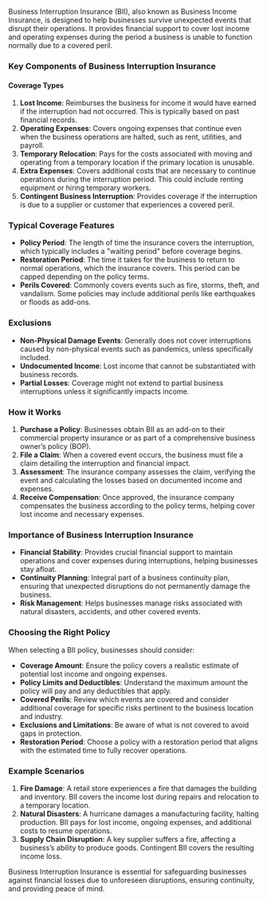 Business Interruption Insurance (BII), also known as Business Income Insurance, is designed to help businesses survive unexpected events that disrupt their operations. It provides financial support to cover lost income and operating expenses during the period a business is unable to function normally due to a covered peril.

### Key Components of Business Interruption Insurance

#### Coverage Types
1. **Lost Income**: Reimburses the business for income it would have earned if the interruption had not occurred. This is typically based on past financial records.
2. **Operating Expenses**: Covers ongoing expenses that continue even when the business operations are halted, such as rent, utilities, and payroll.
3. **Temporary Relocation**: Pays for the costs associated with moving and operating from a temporary location if the primary location is unusable.
4. **Extra Expenses**: Covers additional costs that are necessary to continue operations during the interruption period. This could include renting equipment or hiring temporary workers.
5. **Contingent Business Interruption**: Provides coverage if the interruption is due to a supplier or customer that experiences a covered peril.

### Typical Coverage Features
- **Policy Period**: The length of time the insurance covers the interruption, which typically includes a "waiting period" before coverage begins.
- **Restoration Period**: The time it takes for the business to return to normal operations, which the insurance covers. This period can be capped depending on the policy terms.
- **Perils Covered**: Commonly covers events such as fire, storms, theft, and vandalism. Some policies may include additional perils like earthquakes or floods as add-ons.

### Exclusions
- **Non-Physical Damage Events**: Generally does not cover interruptions caused by non-physical events such as pandemics, unless specifically included.
- **Undocumented Income**: Lost income that cannot be substantiated with business records.
- **Partial Losses**: Coverage might not extend to partial business interruptions unless it significantly impacts income.

### How it Works
1. **Purchase a Policy**: Businesses obtain BII as an add-on to their commercial property insurance or as part of a comprehensive business owner’s policy (BOP).
2. **File a Claim**: When a covered event occurs, the business must file a claim detailing the interruption and financial impact.
3. **Assessment**: The insurance company assesses the claim, verifying the event and calculating the losses based on documented income and expenses.
4. **Receive Compensation**: Once approved, the insurance company compensates the business according to the policy terms, helping cover lost income and necessary expenses.

### Importance of Business Interruption Insurance
- **Financial Stability**: Provides crucial financial support to maintain operations and cover expenses during interruptions, helping businesses stay afloat.
- **Continuity Planning**: Integral part of a business continuity plan, ensuring that unexpected disruptions do not permanently damage the business.
- **Risk Management**: Helps businesses manage risks associated with natural disasters, accidents, and other covered events.

### Choosing the Right Policy
When selecting a BII policy, businesses should consider:
- **Coverage Amount**: Ensure the policy covers a realistic estimate of potential lost income and ongoing expenses.
- **Policy Limits and Deductibles**: Understand the maximum amount the policy will pay and any deductibles that apply.
- **Covered Perils**: Review which events are covered and consider additional coverage for specific risks pertinent to the business location and industry.
- **Exclusions and Limitations**: Be aware of what is not covered to avoid gaps in protection.
- **Restoration Period**: Choose a policy with a restoration period that aligns with the estimated time to fully recover operations.

### Example Scenarios
1. **Fire Damage**: A retail store experiences a fire that damages the building and inventory. BII covers the income lost during repairs and relocation to a temporary location.
2. **Natural Disasters**: A hurricane damages a manufacturing facility, halting production. BII pays for lost income, ongoing expenses, and additional costs to resume operations.
3. **Supply Chain Disruption**: A key supplier suffers a fire, affecting a business’s ability to produce goods. Contingent BII covers the resulting income loss.

Business Interruption Insurance is essential for safeguarding businesses against financial losses due to unforeseen disruptions, ensuring continuity, and providing peace of mind.
